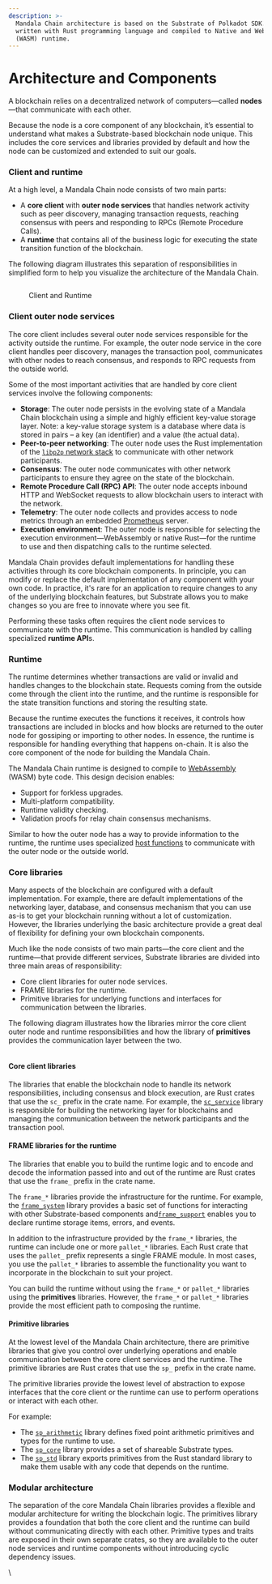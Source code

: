 ```yaml
---
description: >-
  Mandala Chain architecture is based on the Substrate of Polkadot SDK. It is
  written with Rust programming language and compiled to Native and WebAssembly
  (WASM) runtime.
---
```


# Architecture and Components

A blockchain relies on a decentralized network of computers—called **nodes**—that communicate with each other.

Because the node is a core component of any blockchain, it’s essential to understand what makes a Substrate-based blockchain node unique. This includes the core services and libraries provided by default and how the node can be customized and extended to suit our goals.

### Client and runtime <a href="#client-and-runtime" id="client-and-runtime"></a>

At a high level, a Mandala Chain node consists of two main parts:

- A **core client** with **outer node services** that handles network activity such as peer discovery, managing transaction requests, reaching consensus with peers and responding to RPCs (Remote Procedure Calls).
- A **runtime** that contains all of the business logic for executing the state transition function of the blockchain.

The following diagram illustrates this separation of responsibilities in simplified form to help you visualize the architecture of the Mandala Chain.

<figure><img src="../.gitbook/assets/Mandala Arch Gitbook 1.drawio.png" alt=""></img><figcaption><p>Client and Runtime</p></figcaption></figure>

### Client outer node services <a href="#client-outer-node-services" id="client-outer-node-services"></a>

The core client includes several outer node services responsible for the activity outside the runtime. For example, the outer node service in the core client handles peer discovery, manages the transaction pool, communicates with other nodes to reach consensus, and responds to RPC requests from the outside world.

Some of the most important activities that are handled by core client services involve the following components:

- **Storage**: The outer node persists in the evolving state of a Mandala Chain blockchain using a simple and highly efficient key-value storage layer. Note: a key-value storage system is a database where data is stored in pairs – a key (an identifier) and a value (the actual data).
- **Peer-to-peer networking**: The outer node uses the Rust implementation of the [`libp2p` network stack](https://libp2p.io/) to communicate with other network participants.
- **Consensus**: The outer node communicates with other network participants to ensure they agree on the state of the blockchain.
- **Remote Procedure Call (RPC) API**: The outer node accepts inbound HTTP and WebSocket requests to allow blockchain users to interact with the network.
- **Telemetry**: The outer node collects and provides access to node metrics through an embedded [Prometheus](https://prometheus.io/) server.
- **Execution environment**: The outer node is responsible for selecting the execution environment—WebAssembly or native Rust—for the runtime to use and then dispatching calls to the runtime selected.

Mandala Chain provides default implementations for handling these activities through its core blockchain components. In principle, you can modify or replace the default implementation of any component with your own code. In practice, it's rare for an application to require changes to any of the underlying blockchain features, but Substrate allows you to make changes so you are free to innovate where you see fit.

Performing these tasks often requires the client node services to communicate with the runtime. This communication is handled by calling specialized **runtime API**s.

### Runtime <a href="#runtime" id="runtime"></a>

The runtime determines whether transactions are valid or invalid and handles changes to the blockchain state. Requests coming from the outside come through the client into the runtime, and the runtime is responsible for the state transition functions and storing the resulting state.

Because the runtime executes the functions it receives, it controls how transactions are included in blocks and how blocks are returned to the outer node for gossiping or importing to other nodes. In essence, the runtime is responsible for handling everything that happens on-chain. It is also the core component of the node for building the Mandala Chain.

The Mandala Chain runtime is designed to compile to [WebAssembly](https://webassembly.org/) (WASM) byte code. This design decision enables:

- Support for forkless upgrades.
- Multi-platform compatibility.
- Runtime validity checking.
- Validation proofs for relay chain consensus mechanisms.

Similar to how the outer node has a way to provide information to the runtime, the runtime uses specialized [host functions](https://paritytech.github.io/substrate/master/sp_io/index.html) to communicate with the outer node or the outside world.

### Core libraries <a href="#core-libraries" id="core-libraries"></a>

Many aspects of the blockchain are configured with a default implementation. For example, there are default implementations of the networking layer, database, and consensus mechanism that you can use as-is to get your blockchain running without a lot of customization. However, the libraries underlying the basic architecture provide a great deal of flexibility for defining your own blockchain components.

Much like the node consists of two main parts—the core client and the runtime—that provide different services, Substrate libraries are divided into three main areas of responsibility:

- Core client libraries for outer node services.
- FRAME libraries for the runtime.
- Primitive libraries for underlying functions and interfaces for communication between the libraries.

The following diagram illustrates how the libraries mirror the core client outer node and runtime responsibilities and how the library of **primitives** provides the communication layer between the two.

<figure><img src="../.gitbook/assets/Mandala Architecture Gitbook2.drawio.png" alt=""></img><figcaption></figcaption></figure>

#### Core client libraries <a href="#core-client-libraries" id="core-client-libraries"></a>

The libraries that enable the blockchain node to handle its network responsibilities, including consensus and block execution, are Rust crates that use the `sc_` prefix in the crate name. For example, the [`sc_service`](https://paritytech.github.io/substrate/master/sc_service/index.html) library is responsible for building the networking layer for blockchains and managing the communication between the network participants and the transaction pool.

#### FRAME libraries for the runtime <a href="#frame-libraries-for-the-runtime" id="frame-libraries-for-the-runtime"></a>

The libraries that enable you to build the runtime logic and to encode and decode the information passed into and out of the runtime are Rust crates that use the `frame_` prefix in the crate name.

The `frame_*` libraries provide the infrastructure for the runtime. For example, the [`frame_system`](https://paritytech.github.io/substrate/master/frame_system/index.html) library provides a basic set of functions for interacting with other Substrate-based components and[`frame_support`](https://paritytech.github.io/substrate/master/frame_support/index.html) enables you to declare runtime storage items, errors, and events.

In addition to the infrastructure provided by the `frame_*` libraries, the runtime can include one or more `pallet_*` libraries. Each Rust crate that uses the `pallet_` prefix represents a single FRAME module. In most cases, you use the `pallet_*` libraries to assemble the functionality you want to incorporate in the blockchain to suit your project.

You can build the runtime without using the `frame_*` or `pallet_*` libraries using the **primitives** libraries. However, the `frame_*` or `pallet_*` libraries provide the most efficient path to composing the runtime.

#### Primitive libraries <a href="#primitive-libraries" id="primitive-libraries"></a>

At the lowest level of the Mandala Chain architecture, there are primitive libraries that give you control over underlying operations and enable communication between the core client services and the runtime. The primitive libraries are Rust crates that use the `sp_` prefix in the crate name.

The primitive libraries provide the lowest level of abstraction to expose interfaces that the core client or the runtime can use to perform operations or interact with each other.

For example:

- The [`sp_arithmetic`](https://paritytech.github.io/substrate/master/sp_arithmetic/index.html) library defines fixed point arithmetic primitives and types for the runtime to use.
- The [`sp_core`](https://paritytech.github.io/substrate/master/sp_core/index.html) library provides a set of shareable Substrate types.
- The [`sp_std`](https://paritytech.github.io/substrate/master/sp_std/index.html) library exports primitives from the Rust standard library to make them usable with any code that depends on the runtime.

### Modular architecture <a href="#modular-architecture" id="modular-architecture"></a>

The separation of the core Mandala Chain libraries provides a flexible and modular architecture for writing the blockchain logic. The primitives library provides a foundation that both the core client and the runtime can build without communicating directly with each other. Primitive types and traits are exposed in their own separate crates, so they are available to the outer node services and runtime components without introducing cyclic dependency issues.

\
